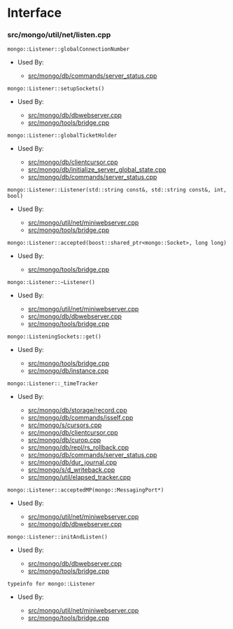 
# Interface

### src/mongo/util/net/listen.cpp

<div></div>

    mongo::Listener::globalConnectionNumber

- Used By:

    - [src/mongo/db/commands/server\_status.cpp](../../../database\_commands)

<div></div>

    mongo::Listener::setupSockets()

- Used By:

    - [src/mongo/db/dbwebserver.cpp](../../../web\_server)
    - [src/mongo/tools/bridge.cpp](../../../tools)

<div></div>

    mongo::Listener::globalTicketHolder

- Used By:

    - [src/mongo/db/clientcursor.cpp](../../../client\_and\_operation\_tracking)
    - [src/mongo/db/initialize\_server\_global\_state.cpp](../../../startup\_initialization)
    - [src/mongo/db/commands/server\_status.cpp](../../../database\_commands)

<div></div>

    mongo::Listener::Listener(std::string const&, std::string const&, int, bool)

- Used By:

    - [src/mongo/util/net/miniwebserver.cpp](../../../web\_server)
    - [src/mongo/tools/bridge.cpp](../../../tools)

<div></div>

    mongo::Listener::accepted(boost::shared_ptr<mongo::Socket>, long long)

- Used By:

    - [src/mongo/tools/bridge.cpp](../../../tools)

<div></div>

    mongo::Listener::~Listener()

- Used By:

    - [src/mongo/util/net/miniwebserver.cpp](../../../web\_server)
    - [src/mongo/db/dbwebserver.cpp](../../../web\_server)
    - [src/mongo/tools/bridge.cpp](../../../tools)

<div></div>

    mongo::ListeningSockets::get()

- Used By:

    - [src/mongo/tools/bridge.cpp](../../../tools)
    - [src/mongo/db/instance.cpp](../../../storage\_layer\_structure)

<div></div>

    mongo::Listener::_timeTracker

- Used By:

    - [src/mongo/db/storage/record.cpp](../../../storage\_layer\_structure)
    - [src/mongo/db/commands/isself.cpp](../../../database\_commands)
    - [src/mongo/s/cursors.cpp](../../../sharding)
    - [src/mongo/db/clientcursor.cpp](../../../client\_and\_operation\_tracking)
    - [src/mongo/db/curop.cpp](../../../client\_and\_operation\_tracking)
    - [src/mongo/db/repl/rs\_rollback.cpp](../../../replication)
    - [src/mongo/db/commands/server\_status.cpp](../../../database\_commands)
    - [src/mongo/db/dur\_journal.cpp](../../../journaling)
    - [src/mongo/s/d\_writeback.cpp](../../../writeback\_listener)
    - [src/mongo/util/elapsed\_tracker.cpp](../../../utilities)

<div></div>

    mongo::Listener::acceptedMP(mongo::MessagingPort*)

- Used By:

    - [src/mongo/util/net/miniwebserver.cpp](../../../web\_server)
    - [src/mongo/db/dbwebserver.cpp](../../../web\_server)

<div></div>

    mongo::Listener::initAndListen()

- Used By:

    - [src/mongo/db/dbwebserver.cpp](../../../web\_server)
    - [src/mongo/tools/bridge.cpp](../../../tools)

<div></div>

    typeinfo for mongo::Listener

- Used By:

    - [src/mongo/util/net/miniwebserver.cpp](../../../web\_server)
    - [src/mongo/tools/bridge.cpp](../../../tools)
